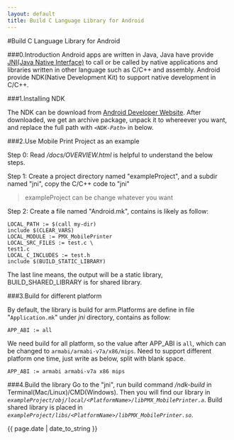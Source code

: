 ```yaml
---
layout: default
title: Build C Language Library for Android
---
```

#Build C Language Library for Android

###0.Introduction
Android apps are written in Java, Java have provide [JNI(Java Native Interface)](http://en.wikipedia.org/wiki/Java_Native_Interface) to call or be called by native applications and libraries written in other language such as C/C++ and assembly. Android provide NDK(Native Development Kit) to support native development in C/C++.

###1.Installing NDK

The NDK can be download from [Android Developer Website](http://developer.android.com/tools/sdk/ndk/index.html). After downloaded, we get an archive package, unpack it to whereever you want, and replace the full path with *`<NDK-Path>`* in below.

###2.Use Mobile Print Project as an example

Step 0: Read *<NDK-Path>/docs/OVERVIEW.html* is helpful to understand the below steps.

Step 1: Create a project directory named "exampleProject", and a subdir named "jni", copy the C/C++ code to "jni"
>exampleProject can be change whatever you want

Step 2: Create a file named "Android.mk", contains is likely as follow:

```shell
LOCAL_PATH := $(call my-dir)
include $(CLEAR_VARS)
LOCAL_MODULE := PMX_MobilePrinter
LOCAL_SRC_FILES := test.c \
test1.c
LOCAL_C_INCLUDES := test.h
include $(BUILD_STATIC_LIBRARY)
```
The last line means, the output will be a static library, BUILD_SHARED_LIBRARY is for shared library.

###3.Build for different platform

By default, the library is build for arm.Platforms are define in file "`Application.mk`" under *jni* directory, contains as follow:

	APP_ABI := all
	
We need build for all platform, so the value after APP_ABI is `all`, which can be changed to `armabi/armabi-v7a/x86/mips`. Need to support different platform one time, just write as below, split with blank space.
	
	APP_ABI := armabi armabi-v7a x86 mips
	
###4.Build the library
Go to the "jni", run build command *<NDK-path>/ndk-build* in Terminal(Mac/Linux)/CMD(Windows). Then you will find our library in *`exampleProject/obj/local/<PlatformName>/libPMX_MobilePrinter.a`*. Build shared library is placed in *`exampleProject/libs/<PlatformName>/libPMX_MobilePrinter.so`*.

<p>{{ page.date | date_to_string }}</p>